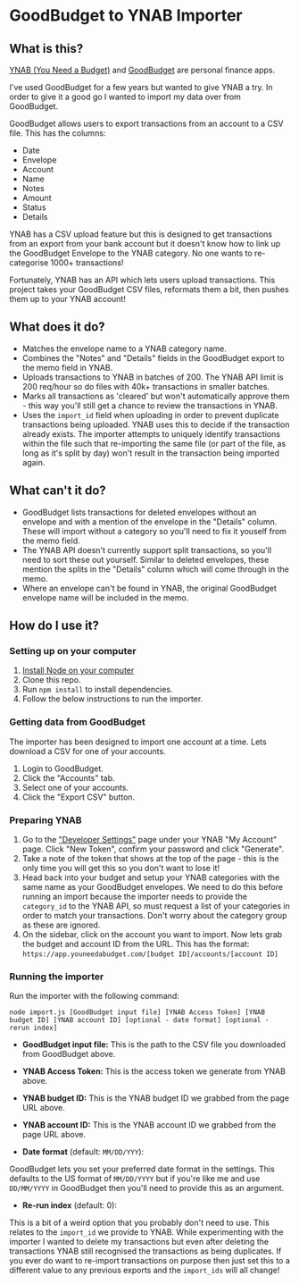 # GoodBudget to YNAB Importer

## What is this?
[YNAB (You Need a Budget)](https://www.youneedabudget.com/) and [GoodBudget](https://goodbudget.com/) are personal finance apps.

I've used GoodBudget for a few years but wanted to give YNAB a try. In order to give it a good go I wanted to import my data over from GoodBudget.

GoodBudget allows users to export transactions from an account to a CSV file. This has the columns:
* Date
* Envelope
* Account
* Name
* Notes
* Amount
* Status
* Details

YNAB has a CSV upload feature but this is designed to get transactions from an export from your bank account but it doesn't know how to link up the GoodBudget Envelope to the YNAB category. No one wants to re-categorise 1000+ transactions!

Fortunately, YNAB has an API which lets users upload transactions. This project takes your GoodBudget CSV files, reformats them a bit, then pushes them up to your YNAB account!

## What does it do?
* Matches the envelope name to a YNAB category name.
* Combines the "Notes" and "Details" fields in the GoodBudget export to the memo field in YNAB.
* Uploads transactions to YNAB in batches of 200. The YNAB API limit is 200 req/hour so do files with 40k+ transactions in smaller batches.
* Marks all transactions as 'cleared' but won't automatically approve them - this way you'll still get a chance to review the transactions in YNAB.
* Uses the `import_id` field when uploading in order to prevent duplicate transactions being uploaded. YNAB uses this to decide if the transaction already exists. The importer attempts to uniquely identify transactions within the file such that re-importing the same file (or part of the file, as long as it's split by day) won't result in the transaction being imported again.

## What can't it do?
* GoodBudget lists transactions for deleted envelopes without an envelope and with a mention of the envelope in the "Details" column. These will import without a category so you'll need to fix it youself from the memo field.
* The YNAB API doesn't currently support split transactions, so you'll need to sort these out yourself. Similar to deleted envelopes, these mention the splits in the "Details" column which will come through in the memo.
* Where an envelope can't be found in YNAB, the original GoodBudget envelope name will be included in the memo.

## How do I use it?
### Setting up on your computer
1. [Install Node on your computer](https://nodejs.org/en/download/)
2. Clone this repo.
3. Run `npm install` to install dependencies.
4. Follow the below instructions to run the importer.

### Getting data from GoodBudget
The importer has been designed to import one account at a time. Lets download a CSV for one of your accounts.

1. Login to GoodBudget.
2. Click the "Accounts" tab.
3. Select one of your accounts.
4. Click the "Export CSV" button.

### Preparing YNAB
1. Go to the ["Developer Settings"](https://app.youneedabudget.com/settings/developer) page under your YNAB "My Account" page. Click "New Token", confirm your password and click "Generate".
2. Take a note of the token that shows at the top of the page - this is the only time you will get this so you don't want to lose it!
3. Head back into your budget and setup your YNAB categories with the same name as your GoodBudget envelopes. We need to do this before running an import because the importer needs to provide the `category_id` to the YNAB API, so must request a list of your categories in order to match your transactions. Don't worry about the category group as these are ignored.
4. On the sidebar, click on the account you want to import. Now lets grab the budget and account ID from the URL. This has the format: `https://app.youneedabudget.com/[budget ID]/accounts/[account ID]`

### Running the importer
Run the importer with the following command:

`node import.js [GoodBudget input file] [YNAB Access Token] [YNAB budget ID] [YNAB account ID] [optional - date format] [optional - rerun index]`

* **GoodBudget input file:** This is the path to the CSV file you downloaded from GoodBudget above.

* **YNAB Access Token:** This is the access token we generate from YNAB above.

* **YNAB budget ID:** This is the YNAB budget ID we grabbed from the page URL above.

* **YNAB account ID:** This is the YNAB account ID we grabbed from the page URL above.

* **Date format** (default: `MM/DD/YYY`):

GoodBudget lets you set your preferred date format in the settings. This defaults to the US format of `MM/DD/YYYY` but if you're like me and use `DD/MM/YYYY` in GoodBudget then you'll need to provide this as an argument.

* **Re-run index** (default: 0):

This is a bit of a weird option that you probably don't need to use. This relates to the `import_id` we provide to YNAB. While experimenting with the importer I wanted to delete my transactions but even after deleting the transactions YNAB still recognised the transactions as being duplicates. If you ever do want to re-import transactions on purpose then just set this to a different value to any previous exports and the `import_ids` will all change!